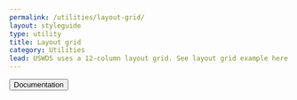 ```yaml
---
permalink: /utilities/layout-grid/
layout: styleguide
type: utility
title: Layout grid
category: Utilities
lead: USWDS uses a 12-column layout grid. See layout grid example here.
---
```


<div class="usa-accordion-bordered">
  <button class="usa-button-unstyled usa-accordion-button"
      aria-expanded="true" aria-controls="border-docs">
    Documentation
  </button>
  <div id="border-docs" aria-hidden="false" class="usa-accordion-content">
  </div>
</div>
